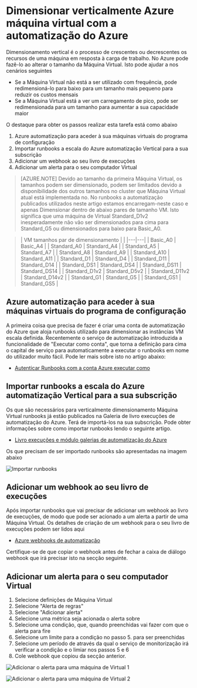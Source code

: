 <properties
    pageTitle="Dimensionar verticalmente Azure máquina virtual com a automatização Azure | Microsoft Azure"
    description="Como verticalmente dimensionar uma máquina de Virtual Linux em resposta a monitorização de alertas de automatização do Azure"
    services="virtual-machines-linux"
    documentationCenter=""
    authors="singhkays"
    manager="timlt"
    editor=""
    tags="azure-resource-manager"/>

<tags
    ms.service="virtual-machines-linux"
    ms.workload="infrastructure-services"
    ms.tgt_pltfrm="vm-linux"
    ms.devlang="na"
    ms.topic="article"
    ms.date="03/29/2016"
    ms.author="singhkay"/>

# <a name="vertically-scale-azure-virtual-machine-with-azure-automation"></a>Dimensionar verticalmente Azure máquina virtual com a automatização do Azure

Dimensionamento vertical é o processo de crescentes ou decrescentes os recursos de uma máquina em resposta à carga de trabalho. No Azure pode fazê-lo ao alterar o tamanho da Máquina Virtual. Isto pode ajudar a nos cenários seguintes

- Se a Máquina Virtual não está a ser utilizado com frequência, pode redimensioná-lo para baixo para um tamanho mais pequeno para reduzir os custos mensais
- Se a Máquina Virtual está a ver um carregamento de pico, pode ser redimensionada para um tamanho para aumentar a sua capacidade maior

O destaque para obter os passos realizar esta tarefa está como abaixo

1. Azure automatização para aceder à sua máquinas virtuais do programa de configuração
2. Importar runbooks a escala do Azure automatização Vertical para a sua subscrição
3. Adicionar um webhook ao seu livro de execuções
4. Adicionar um alerta para o seu computador Virtual

> [AZURE.NOTE] Devido ao tamanho da primeira Máquina Virtual, os tamanhos podem ser dimensionado, podem ser limitados devido a disponibilidade dos outros tamanhos no cluster que Máquina Virtual atual está implementada no. No runbooks a automatização publicados utilizados neste artigo estamos encarregam-neste caso e apenas Dimensionar dentro de abaixo pares de tamanho VM. Isto significa que uma máquina de Virtual Standard_D1v2 inesperadamente não vão ser dimensionados para cima para Standard_G5 ou dimensionados para baixo para Basic_A0.

>| VM tamanhos par de dimensionamento |   |
|---|---|
|  Basic_A0 |  Basic_A4 |
|  Standard_A0 | Standard_A4 |
|  Standard_A5 | Standard_A7  |
|  Standard_A8 | Standard_A9  |
|  Standard_A10 |  Standard_A11 |
|  Standard_D1 |  Standard_D4 |
|  Standard_D11 | Standard_D14  |
|  Standard_DS1 |  Standard_DS4 |
|  Standard_DS11 | Standard_DS14  |
|  Standard_D1v2 |  Standard_D5v2 |
|  Standard_D11v2 |  Standard_D14v2 |
|  Standard_G1 |  Standard_G5 |
|  Standard_GS1 |  Standard_GS5 |

## <a name="setup-azure-automation-to-access-your-virtual-machines"></a>Azure automatização para aceder à sua máquinas virtuais do programa de configuração

A primeira coisa que precisa de fazer é criar uma conta de automatização do Azure que aloja runbooks utilizado para dimensionar as instâncias VM escala definida. Recentemente o serviço de automatização introduzida a funcionalidade de "Executar como conta", que torna a definição para cima o capital de serviço para automaticamente a executar o runbooks em nome do utilizador muito fácil. Pode ler mais sobre isto no artigo abaixo:

* [Autenticar Runbooks com a conta Azure executar como](../automation/automation-sec-configure-azure-runas-account.md)

## <a name="import-the-azure-automation-vertical-scale-runbooks-into-your-subscription"></a>Importar runbooks a escala do Azure automatização Vertical para a sua subscrição

Os que são necessários para verticalmente dimensionamento Máquina Virtual runbooks já estão publicados na Galeria de livro execuções de automatização do Azure. Terá de importá-los na sua subscrição. Pode obter informações sobre como importar runbooks lendo o seguinte artigo.

* [Livro execuções e módulo galerias de automatização do Azure](../automation/automation-runbook-gallery.md)

Os que precisam de ser importado runbooks são apresentadas na imagem abaixo

![Importar runbooks](./media/virtual-machines-vertical-scaling-automation/scale-runbooks.png)

## <a name="add-a-webhook-to-your-runbook"></a>Adicionar um webhook ao seu livro de execuções

Após importar runbooks que vai precisar de adicionar um webhook ao livro de execuções, de modo que pode ser acionado a um alerta a partir de uma Máquina Virtual. Os detalhes de criação de um webhook para o seu livro de execuções podem ser lidos aqui

* [Azure webhooks de automatização](../automation/automation-webhooks.md)

Certifique-se de que copiar o webhook antes de fechar a caixa de diálogo webhook que irá precisar isto na secção seguinte.

## <a name="add-an-alert-to-your-virtual-machine"></a>Adicionar um alerta para o seu computador Virtual

1. Selecione definições de Máquina Virtual
2. Selecione "Alerta de regras"
3. Selecione "Adicionar alerta"
4. Selecione uma métrica seja acionada o alerta sobre
5. Selecione uma condição, que, quando preenchidas vai fazer com que o alerta para fire
6. Selecione um limite para a condição no passo 5. para ser preenchidas
7. Selecione um período de através da qual o serviço de monitorização irá verificar a condição e o limiar nos passos 5 e 6
8. Cole webhook que copiou da secção anterior.

![Adicionar o alerta para uma máquina de Virtual 1](./media/virtual-machines-vertical-scaling-automation/add-alert-webhook-1.png)

![Adicionar o alerta para uma máquina de Virtual 2](./media/virtual-machines-vertical-scaling-automation/add-alert-webhook-2.png)